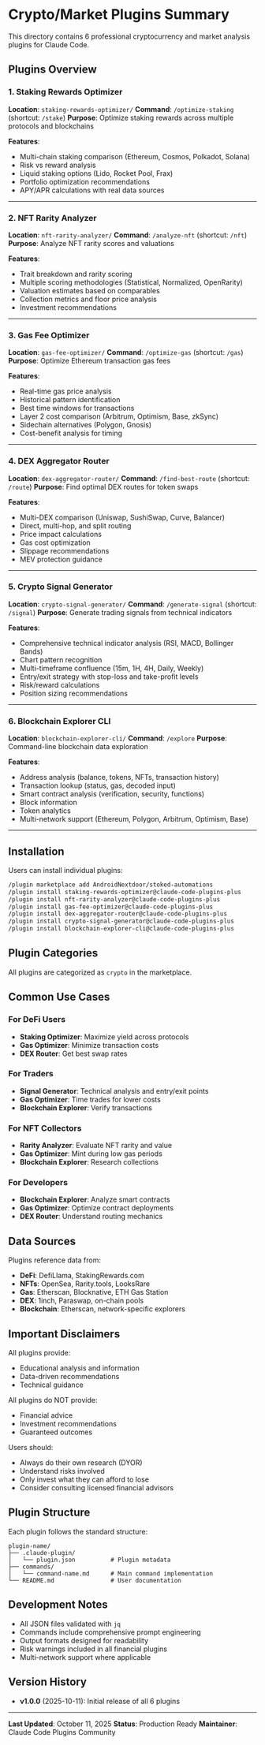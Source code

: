 # Crypto/Market Plugins Summary

This directory contains 6 professional cryptocurrency and market analysis plugins for Claude Code.

## Plugins Overview

### 1. Staking Rewards Optimizer
**Location**: `staking-rewards-optimizer/`
**Command**: `/optimize-staking` (shortcut: `/stake`)
**Purpose**: Optimize staking rewards across multiple protocols and blockchains

**Features**:
- Multi-chain staking comparison (Ethereum, Cosmos, Polkadot, Solana)
- Risk vs reward analysis
- Liquid staking options (Lido, Rocket Pool, Frax)
- Portfolio optimization recommendations
- APY/APR calculations with real data sources

---

### 2. NFT Rarity Analyzer
**Location**: `nft-rarity-analyzer/`
**Command**: `/analyze-nft` (shortcut: `/nft`)
**Purpose**: Analyze NFT rarity scores and valuations

**Features**:
- Trait breakdown and rarity scoring
- Multiple scoring methodologies (Statistical, Normalized, OpenRarity)
- Valuation estimates based on comparables
- Collection metrics and floor price analysis
- Investment recommendations

---

### 3. Gas Fee Optimizer
**Location**: `gas-fee-optimizer/`
**Command**: `/optimize-gas` (shortcut: `/gas`)
**Purpose**: Optimize Ethereum transaction gas fees

**Features**:
- Real-time gas price analysis
- Historical pattern identification
- Best time windows for transactions
- Layer 2 cost comparison (Arbitrum, Optimism, Base, zkSync)
- Sidechain alternatives (Polygon, Gnosis)
- Cost-benefit analysis for timing

---

### 4. DEX Aggregator Router
**Location**: `dex-aggregator-router/`
**Command**: `/find-best-route` (shortcut: `/route`)
**Purpose**: Find optimal DEX routes for token swaps

**Features**:
- Multi-DEX comparison (Uniswap, SushiSwap, Curve, Balancer)
- Direct, multi-hop, and split routing
- Price impact calculations
- Gas cost optimization
- Slippage recommendations
- MEV protection guidance

---

### 5. Crypto Signal Generator
**Location**: `crypto-signal-generator/`
**Command**: `/generate-signal` (shortcut: `/signal`)
**Purpose**: Generate trading signals from technical indicators

**Features**:
- Comprehensive technical indicator analysis (RSI, MACD, Bollinger Bands)
- Chart pattern recognition
- Multi-timeframe confluence (15m, 1H, 4H, Daily, Weekly)
- Entry/exit strategy with stop-loss and take-profit levels
- Risk/reward calculations
- Position sizing recommendations

---

### 6. Blockchain Explorer CLI
**Location**: `blockchain-explorer-cli/`
**Command**: `/explore`
**Purpose**: Command-line blockchain data exploration

**Features**:
- Address analysis (balance, tokens, NFTs, transaction history)
- Transaction lookup (status, gas, decoded input)
- Smart contract analysis (verification, security, functions)
- Block information
- Token analytics
- Multi-network support (Ethereum, Polygon, Arbitrum, Optimism, Base)

---

## Installation

Users can install individual plugins:

```bash
/plugin marketplace add AndroidNextdoor/stoked-automations
/plugin install staking-rewards-optimizer@claude-code-plugins-plus
/plugin install nft-rarity-analyzer@claude-code-plugins-plus
/plugin install gas-fee-optimizer@claude-code-plugins-plus
/plugin install dex-aggregator-router@claude-code-plugins-plus
/plugin install crypto-signal-generator@claude-code-plugins-plus
/plugin install blockchain-explorer-cli@claude-code-plugins-plus
```

## Plugin Categories

All plugins are categorized as `crypto` in the marketplace.

## Common Use Cases

### For DeFi Users
- **Staking Optimizer**: Maximize yield across protocols
- **Gas Optimizer**: Minimize transaction costs
- **DEX Router**: Get best swap rates

### For Traders
- **Signal Generator**: Technical analysis and entry/exit points
- **Gas Optimizer**: Time trades for lower costs
- **Blockchain Explorer**: Verify transactions

### For NFT Collectors
- **Rarity Analyzer**: Evaluate NFT rarity and value
- **Gas Optimizer**: Mint during low gas periods
- **Blockchain Explorer**: Research collections

### For Developers
- **Blockchain Explorer**: Analyze smart contracts
- **Gas Optimizer**: Optimize contract deployments
- **DEX Router**: Understand routing mechanics

## Data Sources

Plugins reference data from:
- **DeFi**: DefiLlama, StakingRewards.com
- **NFTs**: OpenSea, Rarity.tools, LooksRare
- **Gas**: Etherscan, Blocknative, ETH Gas Station
- **DEX**: 1inch, Paraswap, on-chain pools
- **Blockchain**: Etherscan, network-specific explorers

## Important Disclaimers

All plugins provide:
-  Educational analysis and information
-  Data-driven recommendations
-  Technical guidance

All plugins do NOT provide:
-  Financial advice
-  Investment recommendations
-  Guaranteed outcomes

Users should:
- Always do their own research (DYOR)
- Understand risks involved
- Only invest what they can afford to lose
- Consider consulting licensed financial advisors

## Plugin Structure

Each plugin follows the standard structure:
```
plugin-name/
├── .claude-plugin/
│   └── plugin.json          # Plugin metadata
├── commands/
│   └── command-name.md      # Main command implementation
└── README.md                # User documentation
```

## Development Notes

- All JSON files validated with `jq`
- Commands include comprehensive prompt engineering
- Output formats designed for readability
- Risk warnings included in all financial plugins
- Multi-network support where applicable

## Version History

- **v1.0.0** (2025-10-11): Initial release of all 6 plugins

---

**Last Updated**: October 11, 2025
**Status**: Production Ready
**Maintainer**: Claude Code Plugins Community
